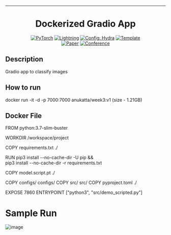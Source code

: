 ______________________________________________________________________

<div align="center">

# Dockerized Gradio App

<a href="https://pytorch.org/get-started/locally/"><img alt="PyTorch" src="https://img.shields.io/badge/PyTorch-ee4c2c?logo=pytorch&logoColor=white"></a>
<a href="https://pytorchlightning.ai/"><img alt="Lightning" src="https://img.shields.io/badge/-Lightning-792ee5?logo=pytorchlightning&logoColor=white"></a>
<a href="https://hydra.cc/"><img alt="Config: Hydra" src="https://img.shields.io/badge/Config-Hydra-89b8cd"></a>
<a href="https://github.com/ashleve/lightning-hydra-template"><img alt="Template" src="https://img.shields.io/badge/-Lightning--Hydra--Template-017F2F?style=flat&logo=github&labelColor=gray"></a><br>
[![Paper](http://img.shields.io/badge/paper-arxiv.1001.2234-B31B1B.svg)](https://www.nature.com/articles/nature14539)
[![Conference](http://img.shields.io/badge/AnyConference-year-4b44ce.svg)](https://papers.nips.cc/paper/2020)

</div>

## Description

Gradio app to classify images

## How to run

docker run -it -d -p 7000:7000  anukatta/week3:v1  (size - 1.21GB)

## Docker File

FROM python:3.7-slim-buster

WORKDIR /workspace/project

COPY requirements.txt ./

RUN pip3 install --no-cache-dir -U pip && \
    pip3 install --no-cache-dir -r requirements.txt

COPY model.script.pt ./

COPY configs/ configs/
COPY src/ src/
COPY pyproject.toml ./


EXPOSE 7860
ENTRYPOINT ["python3", "src/demo_scripted.py"]

# Sample Run
![image](https://user-images.githubusercontent.com/65823721/196034603-c4931fdd-5767-4855-8c08-e84c30cf0e0a.png)
